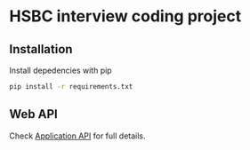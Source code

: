 # HSBC interview coding project

[//]: # (todo)

## Installation 

Install depedencies with pip

```bash
pip install -r requirements.txt
```


## Web API

Check [Application API](https://hsbc-interview-project.azurewebsites.net/docs) for full details.

